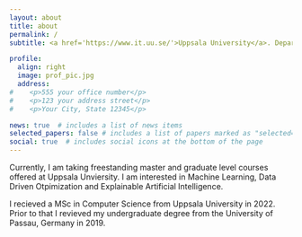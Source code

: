 ```yaml
---
layout: about
title: about
permalink: /
subtitle: <a href='https://www.it.uu.se/'>Uppsala University</a>. Department for Information Technology. Student.

profile:
  align: right
  image: prof_pic.jpg
  address:
#    <p>555 your office number</p>
#    <p>123 your address street</p>
#    <p>Your City, State 12345</p>

news: true  # includes a list of news items
selected_papers: false # includes a list of papers marked as "selected={true}"
social: true  # includes social icons at the bottom of the page
---
```


Currently, I am taking freestanding master and graduate level courses offered at Uppsala Unviersity. I am interested in Machine Learning, Data Driven Otpimization and Explainable Artificial Intelligence.

I recieved a MSc in Computer Science from Uppsala University in 2022. Prior to that I revieved my undergraduate degree from the University of Passau, Germany in 2019.
